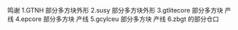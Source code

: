 鸣谢
1.GTNH 部分多方块外形
2.susy 部分多方块外形
3.gtlitecore 部分多方块 产线
4.epcore 部分多方块 产线
5.gcylceu 部分多方块 产线
6.zbgt 的部分仓口
